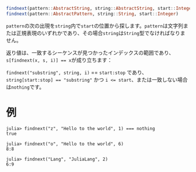 ```julia
findnext(pattern::AbstractString, string::AbstractString, start::Integer)
findnext(pattern::AbstractPattern, string::String, start::Integer)
```

`pattern`の次の出現を`string`内で`start`の位置から探します。`pattern`は文字列または正規表現のいずれかであり、その場合`string`は`String`型でなければなりません。

返り値は、一致するシーケンスが見つかったインデックスの範囲であり、`s[findnext(x, s, i)] == x`が成り立ちます：

`findnext("substring", string, i)` == `start:stop` であり、`string[start:stop] == "substring"` かつ `i <= start`、または一致しない場合は`nothing`です。

# 例

```jldoctest
julia> findnext("z", "Hello to the world", 1) === nothing
true

julia> findnext("o", "Hello to the world", 6)
8:8

julia> findnext("Lang", "JuliaLang", 2)
6:9
```
